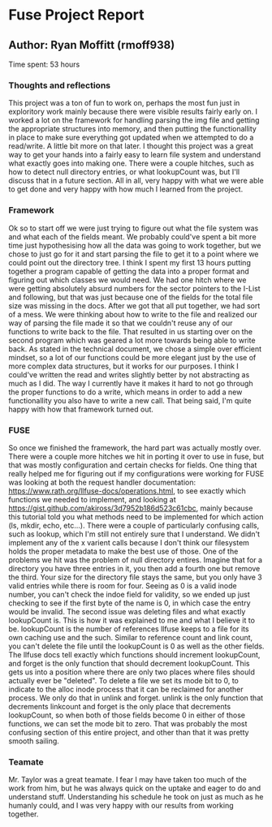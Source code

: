 # Fuse Project Report
## Author: Ryan Moffitt (rmoff938)
Time spent: 53 hours

### Thoughts and reflections
This project was a ton of fun to work on, perhaps the most fun just in exploritory work mainly because there were visible results fairly early on. I worked a lot on the framework for handling parsing the img file and getting the appropriate structures into memory, and then putting the functionallity in place to make sure everything got updated when we attempted to do a read/write. A little bit more on that later. I thought this project was a great way to get your hands into a fairly easy to learn file system and understand what exactly goes into making one. There were a couple hitches, such as how to detect null directory entries, or what lookupCount was, but I'll discuss that in a future section. All in all, very happy with what we were able to get done and very happy with how much I learned from the project.

### Framework
Ok so to start off we were just trying to figure out what the file system was and what each of the fields meant. We probably could've spent a bit more time just hypothesising how all the data was going to work together, but we chose to just go for it and start parsing the file to get it to a point where we could point out the directory tree. I think I spent my first 13 hours putting together a program capable of getting the data into a proper format and figuring out which classes we would need. We had one hitch where we were getting absolutely absurd numbers for the sector pointers to the I-List and following, but that was just because one of the fields for the total file size was missing in the docs. After we got that all put together, we had sort of a mess. We were thinking about how to write to the file and realized our way of parsing the file made it so that we couldn't reuse any of our functions to write back to the file. That resulted in us starting over on the second program which was geared a lot more towards being able to write back. As stated in the technical document, we chose a simple over efficient mindset, so a lot of our functions could be more elegant just by the use of more complex data structures, but it works for our purposes. I think I could've written the read and writes slightly better by not abstracting as much as I did. The way I currently have it makes it hard to not go through the proper functions to do a write, which means in order to add a new functionallity you also have to write a new call. That being said, I'm quite happy with how that framework turned out.

### FUSE
So once we finished the framework, the hard part was actually mostly over. There were a couple more hitches we hit in porting it over to use in fuse, but that was mostly configuration and certain checks for fields. One thing that really helped me for figuring out if my configurations were working for FUSE was looking at both the request handler documentation: https://www.rath.org/llfuse-docs/operations.html, to see exactly which functions we needed to implement, and looking at https://gist.github.com/akiross/3d7952b186d523c61cbc, mainly because this tutorial told you what methods need to be implemented for which action (ls, mkdir, echo, etc...). There were a couple of particularly confusing calls, such as lookup, which I'm still not entirely sure that I understand. We didn't implement any of the x varient calls because I don't think our filesystem holds the proper metadata to make the best use of those. One of the problems we hit was the problem of null directory entires. Imagine that for a directory you have three entries in it, you then add a fourth one but remove the third. Your size for the directory file stays the same, but you only have 3 valid entries while there is room for four. Seeing as 0 is a valid inode number, you can't check the indoe field for validity, so we ended up just checking to see if the first byte of the name is 0, in which case the entry would be invalid. The second issue was deleting files and what exactly lookupCount is. This is how it was explained to me and what I believe it to be. lookupCount is the number of references llfuse keeps to a file for its own caching use and the such. Similar to reference count and link count, you can't delete the file until the lookupCount is 0 as well as the other fields. The llfuse docs tell exactly which functions should increment lookupCount, and forget is the only function that should decrement lookupCount. This gets us into a position where there are only two places where files should actually ever be "deleted". To delete a file we set its mode bit to 0, to indicate to the alloc inode process that it can be reclaimed for another process. We only do that in unlink and forget. unlink is the only function that decrements linkcount and forget is the only place that decrements lookupCount, so when both of those fields become 0 in either of those functions, we can set the mode bit to zero. That was probably the most confusing section of this entire project, and other than that it was pretty smooth sailing.

### Teamate
Mr. Taylor was a great teamate. I fear I may have taken too much of the work from him, but he was always quick on the uptake and eager to do and understand stuff. Understanding his schedule he took on just as much as he humanly could, and I was very happy with our results from working together.

